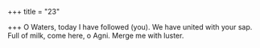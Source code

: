 +++
title = "23"

+++
 O Waters, today I have followed (you). We have united with your sap. Full of milk, come here, o Agni. Merge me with luster.  